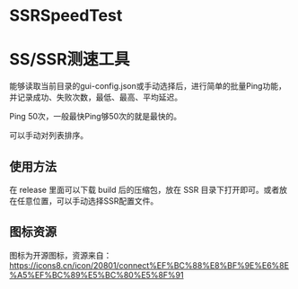# SSRSpeedTest
# SS/SSR测速工具

能够读取当前目录的gui-config.json或手动选择后，进行简单的批量Ping功能，并记录成功、失败次数，最低、最高、平均延迟。

Ping 50次，一般最快Ping够50次的就是最快的。

可以手动对列表排序。

## 使用方法

在 release 里面可以下载 build 后的压缩包，放在 SSR 目录下打开即可。或者放在任意位置，可以手动选择SSR配置文件。

## 图标资源

图标为开源图标，资源来自：https://icons8.cn/icon/20801/connect%EF%BC%88%E8%BF%9E%E6%8E%A5%EF%BC%89%E5%BC%80%E5%8F%91
